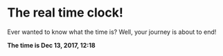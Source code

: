 # The real time clock!

Ever wanted to know what the time is? Well, your journey is about to end!

**The time is Dec 13, 2017, 12:18**